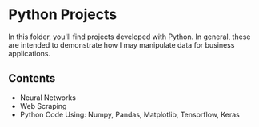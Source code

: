 # Python Projects

In this folder, you'll find projects developed with Python. In general, these are intended to demonstrate how I may manipulate data for business applications.

## Contents
* Neural Networks
* Web Scraping
* Python Code Using: Numpy, Pandas, Matplotlib, Tensorflow, Keras
